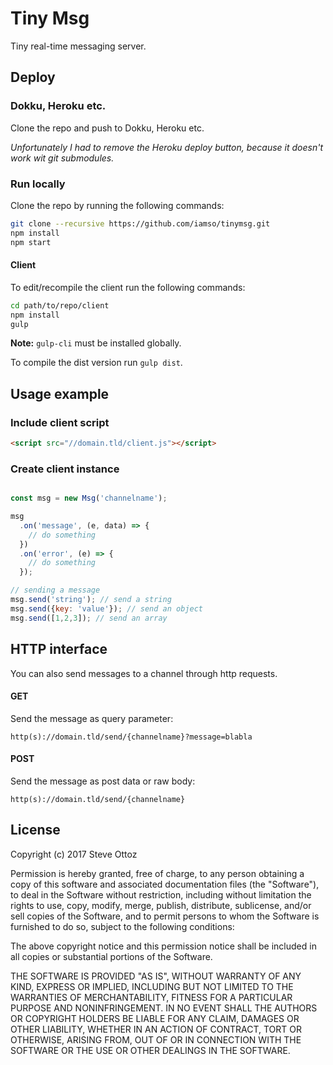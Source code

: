 # Tiny Msg

Tiny real-time messaging server.

## Deploy

### Dokku, Heroku etc.
Clone the repo and push to Dokku, Heroku etc.

*Unfortunately I had to remove the Heroku deploy button, because it doesn't work wit git submodules.*

### Run locally
Clone the repo by running the following commands:

```bash
git clone --recursive https://github.com/iamso/tinymsg.git
npm install
npm start
```

#### Client

To edit/recompile the client run the following commands:

```bash
cd path/to/repo/client
npm install
gulp
```
**Note:** `gulp-cli` must be installed globally.

To compile the dist version run `gulp dist`.




## Usage example

### Include client script

```html
<script src="//domain.tld/client.js"></script>
```

### Create client instance

```javascript

const msg = new Msg('channelname');

msg
  .on('message', (e, data) => {
    // do something
  })
  .on('error', (e) => {
    // do something
  });

// sending a message
msg.send('string'); // send a string
msg.send({key: 'value'}); // send an object
msg.send([1,2,3]); // send an array   
```

## HTTP interface

You can also send messages to a channel through http requests.

#### GET

Send the message as query parameter:

```
http(s)://domain.tld/send/{channelname}?message=blabla
```

#### POST

Send the message as post data or raw body:

```
http(s)://domain.tld/send/{channelname}
```

## License
Copyright (c) 2017 Steve Ottoz

Permission is hereby granted, free of charge, to any person obtaining a copy
of this software and associated documentation files (the "Software"), to deal
in the Software without restriction, including without limitation the rights
to use, copy, modify, merge, publish, distribute, sublicense, and/or sell
copies of the Software, and to permit persons to whom the Software is
furnished to do so, subject to the following conditions:

The above copyright notice and this permission notice shall be included in
all copies or substantial portions of the Software.

THE SOFTWARE IS PROVIDED "AS IS", WITHOUT WARRANTY OF ANY KIND, EXPRESS OR
IMPLIED, INCLUDING BUT NOT LIMITED TO THE WARRANTIES OF MERCHANTABILITY,
FITNESS FOR A PARTICULAR PURPOSE AND NONINFRINGEMENT. IN NO EVENT SHALL THE
AUTHORS OR COPYRIGHT HOLDERS BE LIABLE FOR ANY CLAIM, DAMAGES OR OTHER
LIABILITY, WHETHER IN AN ACTION OF CONTRACT, TORT OR OTHERWISE, ARISING FROM,
OUT OF OR IN CONNECTION WITH THE SOFTWARE OR THE USE OR OTHER DEALINGS IN
THE SOFTWARE.

